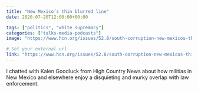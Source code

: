 ```yaml
---
title: "New Mexico’s thin blurred line"
date: 2020-07-20T12:00:00+00:00

tags: ["politics", "white supremacy"]
categories: ["talks-media-podcasts"]
image: "https://www.hcn.org/issues/52.8/south-corruption-new-mexicos-thin-blurred-line/bigimage_large"

# Set your external url
link: "https://www.hcn.org/issues/52.8/south-corruption-new-mexicos-thin-blurred-line"
---
```


I chatted with Kalen Goodluck from High Country News about how militias in New Mexico and elsewhere enjoy a disquieting and murky overlap with law enforcement.
